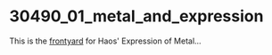 # 30490_01_metal_and_expression

This is the [frontyard](http://a-haos-at-ewha.github.io/30490_01_metal_and_expression) for Haos' Expression of Metal...
